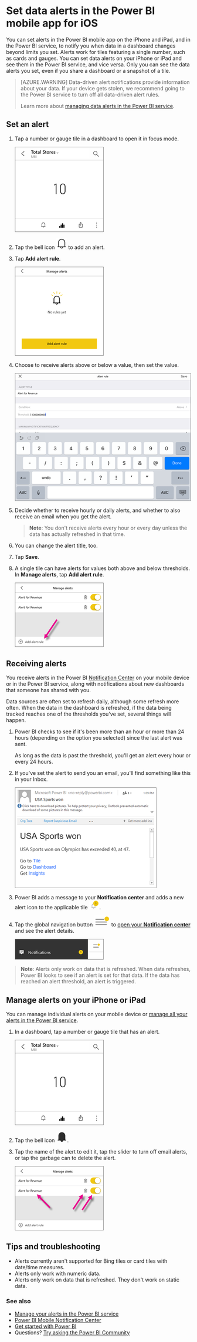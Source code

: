 <properties
   pageTitle="Set data alerts in the Power BI mobile app for iOS"
   description="Learn to set alerts to notify you when data in a dashboard changes beyond limits you set in the Power BI mobile app for iOS and in the Power BI service."
   services="powerbi"
   documentationCenter=""
   authors="maggiesMSFT"
   manager="erikre"
   backup=""
   editor=""
   tags=""
   qualityFocus="no"
   qualityDate=""/>

<tags
   ms.service="powerbi"
   ms.devlang="NA"
   ms.topic="article"
   ms.tgt_pltfrm="NA"
   ms.workload="powerbi"
   ms.date="01/23/2017"
   ms.author="maggies"/>

# Set data alerts in the Power BI mobile app for iOS

You can set alerts in the Power BI mobile app on the iPhone and iPad, and in the Power BI service, to notify you when data in a dashboard changes beyond limits you set. Alerts work for tiles featuring a single number, such as cards and gauges. You can set data alerts on your iPhone or iPad and see them in the Power BI service, and vice versa. Only you can see the data alerts you set, even if you share a dashboard or a snapshot of a tile.

> [AZURE.WARNING] Data-driven alert notifications provide information about your data. If your device gets stolen, we recommend going to the Power BI service to turn off all data-driven alert rules. 
> 
> Learn more about [managing data alerts in the Power BI service](powerbi-service-set-data-alerts.md).

## Set an alert

1.  Tap a number or gauge tile in a dashboard to open it in focus mode.  

    ![](media/powerbi-mobile-set-data-alerts-in-the-iphone-app/power-bi-iphone-card-visual.png)

2.  Tap the bell icon ![](media/powerbi-mobile-set-data-alerts-in-the-iphone-app/power-bi-iphone-alert-icon.png) to add an alert.  

3.  Tap **Add alert rule**.

    ![](media/powerbi-mobile-set-data-alerts-in-the-iphone-app/power-bi-iphone-add-alert-rule.png)

4.  Choose to receive alerts above or below a value, then set the value.

    ![](media/powerbi-mobile-set-data-alerts-in-the-iphone-app/power-bi-iphone-set-alert-threshold.png)

4.  Decide whether to receive hourly or daily alerts, and whether to also receive an email when you get the alert.

    >**Note**: You don't receive alerts every hour or every day unless the data has actually refreshed in that time.

6.  You can change the alert title, too.

6.  Tap **Save**.

7.  A single tile can have alerts for values both above and below thresholds. In **Manage alerts**, tap **Add alert rule**.

    ![](media/powerbi-mobile-set-data-alerts-in-the-iphone-app/power-bi-iphone-add-another-alert-rule.png)

## Receiving alerts

You receive alerts in the Power BI [Notification Center](powerbi-mobile-notification-center.md) on your mobile device or in the Power BI service, along with notifications about new dashboards that someone has shared with you.

Data sources are often set to refresh daily, although some refresh more often. When the data in the dashboard is refreshed, if the data being tracked reaches one of the thresholds you've set, several things will happen.

1.  Power BI checks to see if it's been more than an hour or more than 24 hours (depending on the option you selected) since the last alert was sent.

    As long as the data is past the threshold, you'll get an alert every hour or every 24 hours.

2.  If you've set the alert to send you an email, you'll find something like this in your Inbox.

    ![](media/powerbi-mobile-set-data-alerts-in-the-iphone-app/powerbi-alerts-email.png)

3.  Power BI adds a message to your **Notification center** and adds a new alert icon to the applicable tile ![](media/powerbi-mobile-set-data-alerts-in-the-iphone-app/powerbi-alert-tile-notification-icon.png).


4. Tap the global navigation button ![](media/powerbi-mobile-set-data-alerts-in-the-iphone-app/power-bi-iphone-alert-global-nav-button.png) to [open your **Notification center**](powerbi-mobile-notification-center.md) and see the alert details.

     ![](media/powerbi-mobile-set-data-alerts-in-the-iphone-app/power-bi-iphone-notifications.png) 

>**Note**: Alerts only work on data that is refreshed. When data refreshes, Power BI looks to see if an alert is set for that data. If the data has reached an alert threshold, an alert is triggered.

## Manage alerts on your iPhone or iPad

You can manage individual alerts on your mobile device or [manage all your alerts in the Power BI service](powerbi-service-set-data-alerts.md).

1.  In a dashboard, tap a number or gauge tile that has an alert.  

    ![](media/powerbi-mobile-set-data-alerts-in-the-iphone-app/power-bi-iphone-card-visual.png)

2.  Tap the bell icon ![](media/powerbi-mobile-set-data-alerts-in-the-iphone-app/power-bi-iphone-has-alert-icon.png).  

3. Tap the name of the alert to edit it, tap the slider to turn off email alerts, or tap the garbage can to delete the alert.

    ![](media/powerbi-mobile-set-data-alerts-in-the-iphone-app/power-bi-iphone-edit-delete-alert.png)

## Tips and troubleshooting
- Alerts currently aren't supported for Bing tiles or card tiles with date/time measures.
- Alerts only work with numeric data.
- Alerts only work on data that is refreshed. They don't work on static data.

### See also  
- [Manage your alerts in the Power BI service](powerbi-service-set-data-alerts.md)
- [Power BI Mobile Notification Center](powerbi-mobile-notification-center.md)
- [Get started with Power BI](powerbi-service-get-started.md)  
- Questions? [Try asking the Power BI Community](http://community.powerbi.com/)
